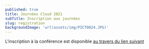 ```yaml
---
published: true
title: Journées Cloud 2021
subTitle: Inscription aux journées
slug: registration
backgroundImage: 'url(assets/img/PICT0024.JPG)'
---
```


L'inscription à la conférence est disponible [au travers du lien suivant](https://www.eventbrite.fr/e/billets-journees-cloud-2021-191142621727)

